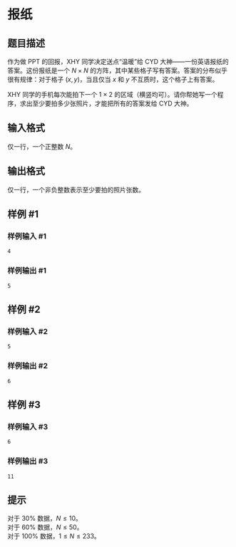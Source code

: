 # 报纸

## 题目描述

作为做 PPT 的回报，XHY 同学决定送点“温暖”给 CYD 大神——一份英语报纸的答案。这份报纸是一个 $N \times N$ 的方阵，其中某些格子写有答案。答案的分布似乎很有规律：对于格子 $(x,y)$，当且仅当 $x$ 和 $y$ 不互质时，这个格子上有答案。

XHY 同学的手机每次能拍下一个 $1 \times 2$ 的区域（横竖均可）。请你帮她写一个程序，求出至少要拍多少张照片，才能把所有的答案发给 CYD 大神。

## 输入格式

仅一行，一个正整数 $N$。

## 输出格式

仅一行，一个非负整数表示至少要拍的照片张数。

## 样例 #1

### 样例输入 #1
```
4
```

### 样例输出 #1

```
5
```

## 样例 #2

### 样例输入 #2
```
5
```

### 样例输出 #2

```
6
```

## 样例 #3

### 样例输入 #3
```
6
```

### 样例输出 #3

```
11
```

## 提示

对于 $30 \%$ 数据，$N \le 10$。  
对于 $60 \%$ 数据，$N \le 50$。  
对于 $100 \%$ 数据，$1 \le N \le 233$。
